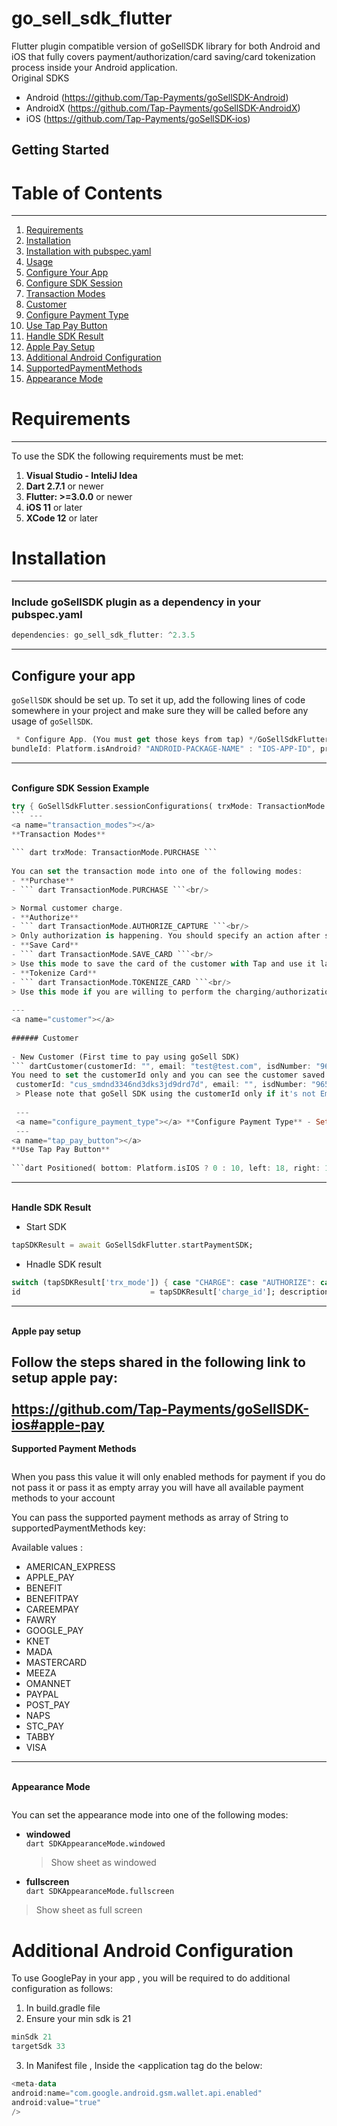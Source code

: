 


# go_sell_sdk_flutter

Flutter plugin compatible version of goSellSDK library for both Android and iOS that fully covers payment/authorization/card saving/card tokenization process inside your Android application.    
Original SDKS

- Android (https://github.com/Tap-Payments/goSellSDK-Android)
- AndroidX (https://github.com/Tap-Payments/goSellSDK-AndroidX)
- iOS (https://github.com/Tap-Payments/goSellSDK-ios)

## Getting Started

# Table of Contents
    
---   
1. [Requirements](#requirements)
2. [Installation](#installation)
1. [Installation with pubspec.yaml](#installation_with_pubspec)
3. [Usage](#usage)
1. [Configure Your App](#configure_your_app)
2. [Configure SDK Session](#configure_sdk_session)
3. [Transaction Modes](#transaction_modes)
4. [Customer](#customer)
5. [Configure Payment Type](#configure_payment_type)
6. [Use Tap Pay Button](#tap_pay_button)
7. [Handle SDK Result](#handle_sdk_result)
8. [Apple Pay Setup](#apple_pay)
9. [Additional Android Configuration](#additional_config_googlepay)
10. [SupportedPaymentMethods](#supported_payment_methods)
11. [Appearance Mode](#appearance_mode)

<a href="requirements"></a>

# Requirements
    
---   
To use the SDK the following requirements must be met:

1. **Visual Studio - InteliJ Idea**
2. **Dart 2.7.1** or newer
3. **Flutter: >=3.0.0** or newer
4. **iOS 11** or later
5. **XCode 12** or later

<a name="installation"></a>

# Installation
    
---   
<a name="installation_with_pubspec"></a>

### Include goSellSDK plugin as a dependency in your pubspec.yaml

```dart    
dependencies: go_sell_sdk_flutter: ^2.3.5 
```    
 ---   
<a name="configure_your_app"></a>

## Configure your app

`goSellSDK` should be set up. To set it up, add the following lines of code somewhere in your project and make sure they will be called before any usage of `goSellSDK`.

```dart /**    
 * Configure App. (You must get those keys from tap) */GoSellSdkFlutter.configureApp(    
bundleId: Platform.isAndroid? "ANDROID-PACKAGE-NAME" : "IOS-APP-ID", productionSecreteKey: Platform.isAndroid? "Android-Live-KEY" : "iOS-Live-KEY", sandBoxsecretKey: Platform.isAndroid?"Android-SANDBOX-KEY" : "iOS-SANDBOX-KEY", lang: "en");   
```    
 ---   
<a name="configure_sdk_session"></a>    
**Configure SDK Session Example**

```dart Future<void> setupSDKSession() async {    
try { GoSellSdkFlutter.sessionConfigurations( trxMode: TransactionMode.PURCHASE, transactionCurrency: "kwd", amount: '100', customer: Customer( customerId: "", // customer id is important to retrieve cards saved for this customer email: "test@test.com", isdNumber: "965", number: "00000000", firstName: "test", middleName: "test", lastName: "test", metaData: null), paymentItems: <PaymentItem>[ PaymentItem( name: "item1", amountPerUnit: 1, quantity: Quantity(value: 1), discount: { "type": "F", "value": 10, "maximum_fee": 10, "minimum_fee": 1 }, description: "Item 1 Apple", taxes: [ Tax( amount: Amount( type: "F", value: 10, minimum_fee: 1, maximum_fee: 10), name: "tax1", description: "tax description") ], totalAmount: 100), ], // List of taxes taxes: [ Tax( amount: Amount( type: "F", value: 10, minimum_fee: 1, maximum_fee: 10), name: "tax1", description: "tax description"), Tax( amount: Amount( type: "F", value: 10, minimum_fee: 1, maximum_fee: 10), name: "tax1", description: "tax description") ], // List of shipping shippings: [ Shipping( name: "shipping 1", amount: 100, description: "shipping description 1"), Shipping( name: "shipping 2", amount: 150, description: "shipping description 2") ], // Post URL postURL: "https://tap.company", // Payment description paymentDescription: "paymentDescription", // Payment Metadata paymentMetaData: { "a": "a meta", "b": "b meta", }, // Payment Reference paymentReference: Reference( acquirer: "acquirer", gateway: "gateway", payment: "payment", track: "track", transaction: "trans_910101", order: "order_262625"), // payment Descriptor paymentStatementDescriptor: "paymentStatementDescriptor", // Save Card Switch isUserAllowedToSaveCard: true, // Enable/Disable 3DSecure isRequires3DSecure: false, // Receipt SMS/Email receipt: Receipt(true, false), // Authorize Action [Capture - Void] authorizeAction: AuthorizeAction( type: AuthorizeActionType.CAPTURE, timeInHours: 10), // Destinations destinations:Destinations( amount: 100, currency: 'kwd', count: 2, destinationlist: [ Destination( id: "", amount: 100, currency: "kwd", description: "des", reference: "ref_121299"), Destination( id: "", amount: 100, currency: "kwd", description: "des", reference: "ref_22444444") ]) , // merchant id merchantID: "", // Allowed cards allowedCadTypes: CardType.ALL, applePayMerchantID: "merchant.applePayMerchantID", allowsToSaveSameCardMoreThanOnce: false, // pass the card holder name to the SDK cardHolderName: "Card Holder NAME", // disable changing the card holder name by the user allowsToEditCardHolderName: false, paymentType: PaymentType.ALL, sdkMode: SDKMode.Sandbox); } on PlatformException { }   
``` ---   
<a name="transaction_modes"></a>    
**Transaction Modes**  
  
``` dart trxMode: TransactionMode.PURCHASE ```   
  
You can set the transaction mode into one of the following modes:  
- **Purchase**  
- ``` dart TransactionMode.PURCHASE ```<br/>  

> Normal customer charge.  
- **Authorize**  
- ``` dart TransactionMode.AUTHORIZE_CAPTURE ```<br/>  
> Only authorization is happening. You should specify an action after successful authorization: either capture the amount or void the charge after specific period of time.  
- **Save Card**  
- ``` dart TransactionMode.SAVE_CARD ```<br/>  
> Use this mode to save the card of the customer with Tap and use it later.  
- **Tokenize Card**  
- ``` dart TransactionMode.TOKENIZE_CARD ```<br/>  
> Use this mode if you are willing to perform the charging/authorization manually. The purpose of this mode is only to collect and tokenize card information details of your customer if you don't have PCI compliance certificate but willing to process the payment manually using our services.  
    
---   
<a name="customer"></a>  
  
###### Customer  
  
- New Customer (First time to pay using goSell SDK)  
``` dartCustomer(customerId: "", email: "test@test.com", isdNumber: "965", number: "00000000", firstName: "test", middleName: "test", lastName: "test", metaData: null)``` > After the first transaction success, you receive the customerId in the response. Save it to be used in the next transaction. - Existed Customer (paid before using goSell SDK)    
You need to set the customerId only and you can see the customer saved cards if the user has. ``` dartCustomer(    
 customerId: "cus_smdnd3346nd3dks3jd9drd7d", email: "", isdNumber: "965", number: "00000000", firstName: "", middleName: "", lastName: "", metaData: null)```    
 > Please note that goSell SDK using the customerId only if it's not Empty ('').    
    
 ---    
 <a name="configure_payment_type"></a> **Configure Payment Type** - Set the payment type inside the [sessionConfigurations](#configure_sdk_session) ```dart paymentType: PaymentType.ALL ``` | Payment Type  | Description | | ------------- | ------------- | | ALL  | Shows all the available payment methods  | | CARD  | Shows only cards payment methods  | | DEVICE  | Shows payment methods depending on the device, for iOS it shows ApplePay only  |    
 ---   
<a name="tap_pay_button"></a>    
**Use Tap Pay Button**  
  
```dart Positioned( bottom: Platform.isIOS ? 0 : 10, left: 18, right: 18, child: SizedBox( height: 45, child: ElevatedButton( clipBehavior: Clip.hardEdge, style: ButtonStyle( backgroundColor: MaterialStateProperty.all(_buttonColor), shape: MaterialStateProperty.all( RoundedRectangleBorder( borderRadius: BorderRadius.circular(30), ), ), ), onPressed: startSDK, child: Row( mainAxisAlignment: MainAxisAlignment.center, children: [ Container( width: 25, height: 25, child: AwesomeLoader( outerColor: Colors.white, innerColor: Colors.white, strokeWidth: 3.0, controller: loaderController, ), ), Spacer(), Text( 'PAY', style: TextStyle( color: Colors.white, fontSize: 16.0, ), ), Spacer(), Icon( Icons.lock_outline, color: Colors.white, ), ], ), ), ), ),   
```    
 ---   
<a name="handle_sdk_result"></a>    
**Handle SDK Result**

- Start SDK

```dart    
tapSDKResult = await GoSellSdkFlutter.startPaymentSDK;   
```   
- Hnadle SDK result

```dart setState(() { switch (tapSDKResult['sdk_result']) { case "SUCCESS": sdkStatus = "SUCCESS"; handleSDKResult(); break; case "FAILED": sdkStatus = "FAILED"; handleSDKResult(); break; case "SDK_ERROR": sdkErrorCode                  = tapSDKResult['sdk_error_code'].toString(); sdkErrorMessage               = tapSDKResult['sdk_error_message']; sdkErrorDescription           = tapSDKResult['sdk_error_description']; break; case "NOT_IMPLEMENTED": sdkStatus = "NOT_IMPLEMENTED"; break; } }); void handleSDKResult() {    
switch (tapSDKResult['trx_mode']) { case "CHARGE": case "AUTHORIZE": case "SAVE_CARD": extractSDKResultKeysAndValues(); break; case "TOKENIZE": token :                          =tapSDKResult['token']; token_currency                   =tapSDKResult['token_currency']; card_first_six                   =tapSDKResult['card_first_six']; card_last_four                   =tapSDKResult['card_last_four']; card_object                      =tapSDKResult['card_object']; card_exp_month                   =tapSDKResult['card_exp_month']; card_exp_year                    =tapSDKResult['card_exp_year']; break;} } void extractSDKResultKeysAndValues() {    
id                             = tapSDKResult['charge_id']; description                    = tapSDKResult['description']; message                        = tapSDKResult['message']; card_first_six                 = tapSDKResult['card_first_six']; card_last_four                 = tapSDKResult['card_last_four']; card_object                    = tapSDKResult['card_object']; card_brand                     = tapSDKResult['card_brand']; card_exp_month                 = tapSDKResult['card_exp_month']; card_exp_year                  = tapSDKResult['card_exp_year']; acquirer_id                    = tapSDKResult['acquirer_id']; acquirer_response_code         = tapSDKResult['acquirer_response_code']; acquirer_response_message      = tapSDKResult['acquirer_response_message']; source_id                      = tapSDKResult['source_id']; source_channel                 = tapSDKResult['source_channel']; source_object                  = tapSDKResult['source_object']; source_payment_type            = tapSDKResult['source_payment_type']; responseID                     = tapSDKResult['charge_id'];}   
```    
 ---   
<a name="apple_pay"></a>    
**Apple pay setup**

Follow the steps shared in the following link to setup apple pay:<br/>    
https://github.com/Tap-Payments/goSellSDK-ios#apple-pay
  ---  

**<a name="supported_payment_methods"></a>**

****Supported Payment Methods****


```dart supportedPaymentMethods: ["KNET"]   
```   
When you pass this value it will only enabled methods for payment if you do not pass it or pass it as empty array you will have all available payment methods to your account



You can pass the supported payment methods as array of String to supportedPaymentMethods key:



Available values :

- AMERICAN_EXPRESS
- APPLE_PAY
- BENEFIT
- BENEFITPAY
- CAREEMPAY
- FAWRY
- GOOGLE_PAY
- KNET
- MADA
- MASTERCARD
- MEEZA
- OMANNET
- PAYPAL
- POST_PAY
- NAPS
- STC_PAY
- TABBY
- VISA

---  
<a name="appearance_mode"></a>  
**Appearance Mode**

```dart appearanceMode: SDKAppearanceMode.fullscreen   
```  

You can set the appearance mode into one of the following modes:
- **windowed**  
  ``` dart SDKAppearanceMode.windowed ```
  > Show sheet as windowed

- **fullscreen**  
  ``` dart SDKAppearanceMode.fullscreen ```
> Show sheet as full screen

<a name="additional_config_googlepay"></a>
# Additional Android Configuration
To use GooglePay in your app , you will be required to do additional configuration as follows:

1. In build.gradle file
2. Ensure your min sdk is 21
```kotlin  
minSdk 21  
targetSdk 33  
```  

3. In Manifest file , Inside the <application tag do the below:

```kotlin  
<meta-data  
android:name="com.google.android.gsm.wallet.api.enabled"  
android:value="true"  
/>  
```